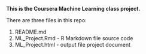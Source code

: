 **This is the Coursera Machine Learning class project.**  
 
There are three files in this repo:  
1. README.md  
2. ML_Project.Rmd - R Markdown file source code  
3. ML_Project.html - output file project document  


